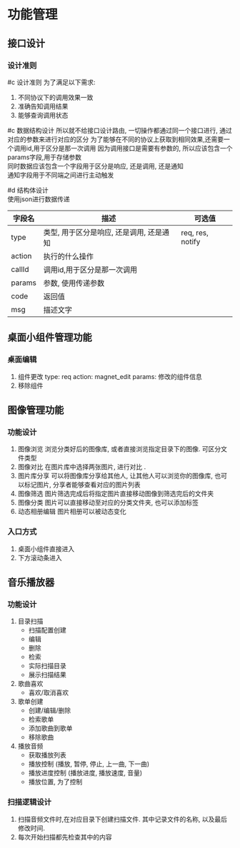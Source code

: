 # 功能管理

## 接口设计

### 设计准则

#c 设计准则
为了满足以下需求:

1. 不同协议下的调用效果一致
2. 准确告知调用结果
3. 能够查询调用状态

#c 数据结构设计
所以就不给接口设计路由, 一切操作都通过同一个接口进行, 通过对应的参数来进行对应的区分
为了能够在不同的协议上获取到相同效果,还需要一个调用id,用于区分是那一次调用
因为调用接口是需要有参数的, 所以应该包含一个params字段,用于存储参数  
同时数据应该包含一个字段用于区分是响应, 还是调用, 还是通知  
通知字段用于不同端之间进行主动触发

#d 结构体设计  
使用json进行数据传递

| 字段名    | 描述                      | 可选值              |
|--------|-------------------------|------------------|
| type   | 类型, 用于区分是响应, 还是调用, 还是通知 | req, res, notify |
| action | 执行的什么操作                 |                  |
| callId | 调用id,用于区分是那一次调用         |                  |
| params | 参数, 使用传递参数              |                  |
| code   | 返回值                     |                  |
| msg    | 描述文字                    |                  |

## 桌面小组件管理功能

### 桌面编辑

1. 组件更改
   type: req
   action: magnet_edit
   params: 修改的组件信息
2. 移除组件
   

## 图像管理功能
### 功能设计
1. 图像浏览
浏览分类好后的图像库, 或者直接浏览指定目录下的图像. 可区分文件类型
2. 图像对比
在图片库中选择两张图片, 进行对比 . 
3. 图片库分享
可以将图像库分享给其他人, 让其他人可以浏览你的图像库, 也可以标记图片, 分享者能够查看对应的图片列表
4. 图像筛选
图片筛选完成后将指定图片直接移动图像到筛选完后的文件夹
5. 图像分类
图片可以直接移动至对应的分类文件夹, 也可以添加标签
6. 动态相册编辑
图片相册可以被动态变化
### 入口方式
1. 桌面小组件直接进入
2. 下方滚动条进入

## 音乐播放器
### 功能设计
1. 目录扫描
   - 扫描配置创建
   - 编辑
   - 删除
   - 检索
   - 实际扫描目录
   - 展示扫描结果
2. 歌曲喜欢
   - 喜欢/取消喜欢
3. 歌单创建
   - 创建/编辑/删除
   - 检索歌单
   - 添加歌曲到歌单
   - 移除歌曲
4. 播放音频
   - 获取播放列表
   - 播放控制 (播放, 暂停, 停止, 上一曲, 下一曲)
   - 播放进度控制 (播放进度, 播放速度, 音量)
   - 播放位置, 为了控制


### 扫描逻辑设计
1. 扫描音频文件时,在对应目录下创建扫描文件. 
其中记录文件的名称, 以及最后修改时间.
2. 每次开始扫描都先检查其中的内容
